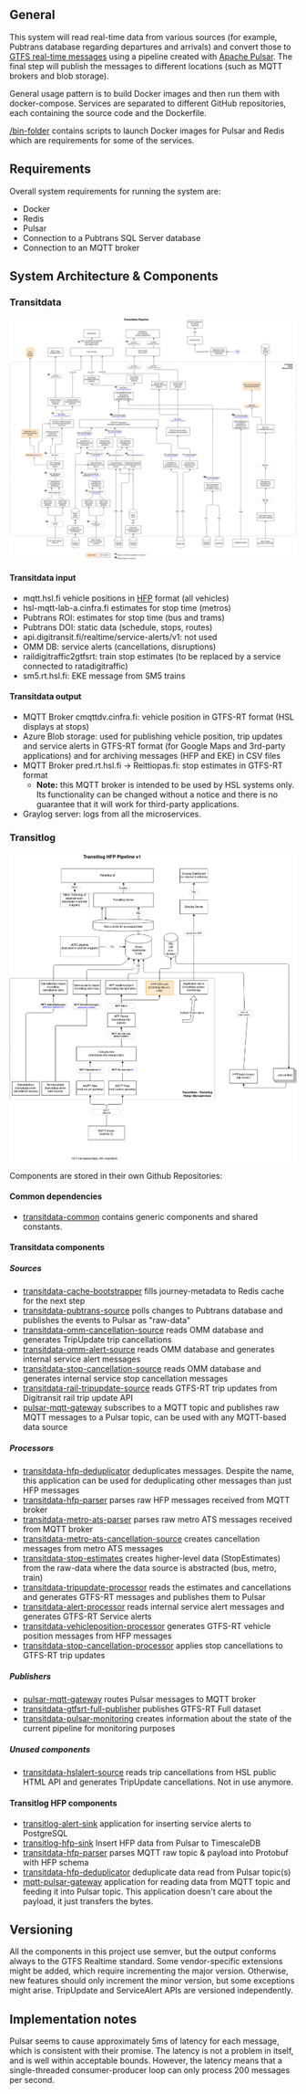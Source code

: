 ## General

This system will read real-time data from various sources (for example, Pubtrans database regarding departures and arrivals)
and convert those to [GTFS real-time messages](https://developers.google.com/transit/gtfs-realtime/gtfs-realtime-proto) using a pipeline created with [Apache Pulsar](https://pulsar.incubator.apache.org/). The final step will publish the messages to different locations (such as MQTT brokers and blob storage).

General usage pattern is to build Docker images and then run them with docker-compose.
Services are separated to different GitHub repositories, each containing the source code and the Dockerfile.

[/bin-folder](/bin) contains scripts to launch Docker images for Pulsar and Redis which are
requirements for some of the services.

## Requirements

Overall system requirements for running the system are:

- Docker
- Redis
- Pulsar
- Connection to a Pubtrans SQL Server database
- Connection to an MQTT broker

## System Architecture & Components

### Transitdata

![Alt text](transitdata_data_flow_drawio.png?raw=true "Transitdata System Architecture")

#### Transitdata input
- mqtt.hsl.fi vehicle positions in [HFP](https://digitransit.fi/en/developers/apis/4-realtime-api/vehicle-positions/) format (all vehicles)
- hsl-mqtt-lab-a.cinfra.fi estimates for stop time (metros)
- Pubtrans ROI: estimates for stop time (bus and trams)
- Pubtrans DOI: static data (schedule, stops, routes)
- api.digitransit.fi/realtime/service-alerts/v1: not used
- OMM DB: service alerts (cancellations, disruptions)
- raildigitraffic2gtfsrt: train stop estimates (to be replaced by a service connected to ratadigitraffic)
- sm5.rt.hsl.fi: EKE message from SM5 trains

#### Transitdata output

- MQTT Broker cmqttdv.cinfra.fi: vehicle position in GTFS-RT format (HSL displays at stops)
- Azure Blob storage: used for publishing vehicle position, trip updates and service alerts in GTFS-RT format (for Google Maps and 3rd-party applications) and for archiving messages (HFP and EKE) in CSV files
- MQTT Broker pred.rt.hsl.fi -> Reittiopas.fi: stop estimates in GTFS-RT format
  - **Note:** this MQTT broker is intended to be used by HSL systems only. Its functionality can be changed without a notice and there is no guarantee that it will work for third-party applications.
- Graylog server: logs from all the microservices.

### Transitlog

![Alt text](transitlog_hfp_data_flow_drawio.png?raw=true "Transitlog System Architecture")

Components are stored in their own Github Repositories:

#### Common dependencies

- [transitdata-common](https://github.com/HSLdevcom/transitdata-common) contains generic components and shared constants.

#### Transitdata components

##### Sources

- [transitdata-cache-bootstrapper](https://github.com/HSLdevcom/transitdata-cache-bootstrapper) fills journey-metadata to Redis cache for the next step
- [transitdata-pubtrans-source](https://github.com/HSLdevcom/transitdata-pubtrans-source) polls changes to Pubtrans database and publishes the events to Pulsar as "raw-data"
- [transitdata-omm-cancellation-source](https://github.com/HSLdevcom/transitdata-omm-cancellation-source) reads OMM database and generates TripUpdate trip cancellations
- [transitdata-omm-alert-source](https://github.com/HSLdevcom/transitdata-omm-alert-source) reads OMM database and generates internal service alert messages
- [transitdata-stop-cancellation-source](https://github.com/HSLdevcom/transitdata-stop-cancellation-source) reads OMM database and generates internal service stop cancellation messages
- [transitdata-rail-tripupdate-source](https://github.com/HSLdevcom/transitdata-rail-tripupdate-source) reads GTFS-RT trip updates from Digitransit rail trip update API
- [pulsar-mqtt-gateway](https://github.com/HSLdevcom/pulsar-mqtt-gateway) subscribes to a MQTT topic and publishes raw MQTT messages to a Pulsar topic, can be used with any MQTT-based data source

##### Processors

- [transitdata-hfp-deduplicator](https://github.com/HSLdevcom/transitdata-hfp-deduplicator) deduplicates messages. Despite the name, this application can be used for deduplicating other messages than just HFP messages
- [transitdata-hfp-parser](https://github.com/HSLdevcom/transitdata-hfp-parser) parses raw HFP messages received from MQTT broker
- [transitdata-metro-ats-parser](https://github.com/HSLdevcom/transitdata-metro-ats-parser) parses raw metro ATS messages received from MQTT broker
- [transitdata-metro-ats-cancellation-source](https://github.com/HSLdevcom/transitdata-metro-ats-cancellation-source) creates cancellation messages from metro ATS messages
- [transitdata-stop-estimates](https://github.com/HSLdevcom/transitdata-stop-estimates) creates higher-level data (StopEstimates) from the raw-data where the data source is abstracted (bus, metro, train)
- [transitdata-tripupdate-processor](https://github.com/HSLdevcom/transitdata-tripupdate-processor) reads the estimates and cancellations and generates GTFS-RT messages and publishes them to Pulsar
- [transitdata-alert-processor](https://github.com/HSLdevcom/transitdata-alert-processor) reads internal service alert messages and generates GTFS-RT Service alerts
- [transitdata-vehicleposition-processor](https://github.com/HSLdevcom/transitdata-alert-processor) generates GTFS-RT vehicle position messages from HFP messages
- [transitdata-stop-cancellation-processor](https://github.com/HSLdevcom/transitdata-stop-cancellation-processor) applies stop cancellations to GTFS-RT trip updates

##### Publishers

- [pulsar-mqtt-gateway](https://github.com/HSLdevcom/pulsar-mqtt-gateway) routes Pulsar messages to MQTT broker
- [transitdata-gtfsrt-full-publisher](https://github.com/HSLdevcom/transitdata-gtfsrt-full-publisher) publishes GTFS-RT Full dataset
- [transitdata-pulsar-monitoring](https://github.com/HSLdevcom/transitdata-pulsar-monitoring) creates information about the state of the current pipeline for monitoring purposes

##### Unused components

- [transitdata-hslalert-source](https://github.com/HSLdevcom/transitdata-hslalert-source) reads trip cancellations from HSL public HTML API and generates TripUpdate cancellations. Not in use anymore.

#### Transitlog HFP components

- [transitlog-alert-sink](https://github.com/HSLdevcom/transitlog-alert-sink) application for inserting service alerts to PostgreSQL
- [transitlog-hfp-sink](https://github.com/HSLdevcom/transitlog-hfp-sink)
  Insert HFP data from Pulsar to TimescaleDB
- [transitdata-hfp-parser](https://github.com/HSLdevcom/transitdata-hfp-parser) parses MQTT raw topic & payload into Protobuf with HFP schema
- [transitdata-hfp-deduplicator](https://github.com/HSLdevcom/transitdata-hfp-deduplicator) deduplicate data read from Pulsar topic(s)
- [mqtt-pulsar-gateway](https://github.com/HSLdevcom/mqtt-pulsar-gateway) application for reading data from MQTT topic and feeding it into Pulsar topic. This application doesn't care about the payload, it just transfers the bytes.

## Versioning

All the components in this project use semver, but the output conforms always to the GTFS Realtime standard. Some vendor-specific extensions might be added, which require incrementing the major version. Otherwise, new features should only increment the minor version, but some exceptions might arise. TripUpdate and ServiceAlert APIs are versioned independently.

## Implementation notes

Pulsar seems to cause approximately 5ms of latency for each message, which is consistent with their promise. The latency is not a problem in itself, and is well within acceptable bounds. However, the latency means that a single-threaded consumer-producer loop can only process 200 messages per second.
